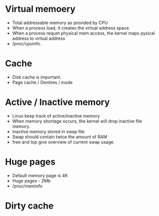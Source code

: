# Virtual memoery
- Total addressable memory as provided by CPU
- When a process load, it creates the virtual address space. 
- When a process requet physical mem access, the kernel maps pysical address to virtual address
- /proc/cpuinfo.

# Cache
- Disk cache is important.
- Page cache / Dentires / inode

# Active / Inactive memory
- Linux keep track of active/inactive memory
- When memory shortage occurs, the kernel will drop inactive file memory.
- Inactive memory stored in swap file
- Swap should contain twice the amount of RAM
- free and top give overview of current swap usage.

# Huge pages
- Default memory page is 4K
- Huge pages - 2Mb
- /proc/meminfo

# Dirty cache
